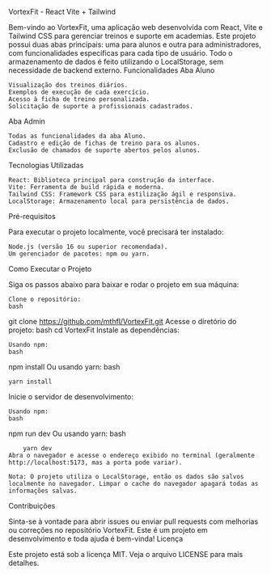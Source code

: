 VortexFit - React Vite + Tailwind

Bem-vindo ao VortexFit, uma aplicação web desenvolvida com React, Vite e Tailwind CSS para gerenciar treinos e suporte em academias. Este projeto possui duas abas principais: uma para alunos e outra para administradores, com funcionalidades específicas para cada tipo de usuário. Todo o armazenamento de dados é feito utilizando o LocalStorage, sem necessidade de backend externo.
Funcionalidades
Aba Aluno

    Visualização dos treinos diários.
    Exemplos de execução de cada exercício.
    Acesso à ficha de treino personalizada.
    Solicitação de suporte a profissionais cadastrados.

Aba Admin

    Todas as funcionalidades da aba Aluno.
    Cadastro e edição de fichas de treino para os alunos.
    Exclusão de chamados de suporte abertos pelos alunos.

Tecnologias Utilizadas

    React: Biblioteca principal para construção da interface.
    Vite: Ferramenta de build rápida e moderna.
    Tailwind CSS: Framework CSS para estilização ágil e responsiva.
    LocalStorage: Armazenamento local para persistência de dados.

Pré-requisitos

Para executar o projeto localmente, você precisará ter instalado:

    Node.js (versão 16 ou superior recomendada).
    Um gerenciador de pacotes: npm ou yarn.

Como Executar o Projeto

Siga os passos abaixo para baixar e rodar o projeto em sua máquina:

    Clone o repositório:
    bash

git clone https://github.com/mthfl/VortexFit.git
Acesse o diretório do projeto:
bash
cd VortexFit
Instale as dependências:

    Usando npm:
    bash

npm install
Ou usando yarn:
bash

    yarn install

Inicie o servidor de desenvolvimento:

    Usando npm:
    bash

npm run dev
Ou usando yarn:
bash

        yarn dev
    Abra o navegador e acesse o endereço exibido no terminal (geralmente http://localhost:5173, mas a porta pode variar).

    Nota: O projeto utiliza o LocalStorage, então os dados são salvos localmente no navegador. Limpar o cache do navegador apagará todas as informações salvas.

Contribuições

Sinta-se à vontade para abrir issues ou enviar pull requests com melhorias ou correções no repositório VortexFit. Este é um projeto em desenvolvimento e toda ajuda é bem-vinda!
Licença

Este projeto está sob a licença MIT. Veja o arquivo LICENSE para mais detalhes.
